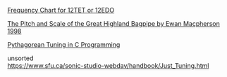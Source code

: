[Frequency Chart for 12TET or 12EDO](https://pages.mtu.edu/~suits/notefreqs.html)  

[The Pitch and Scale of the Great Highland Bagpipe by Ewan Macpherson 1998](https://publish.uwo.ca/~emacphe3/pipes/acoustics/pipescale.html)  
  
[Pythagorean Tuning in C Programming](https://www.audiolabs-erlangen.de/resources/MIR/FMP/C1/C1E10_PythagoreanTuning.html)  
  
unsorted  
https://www.sfu.ca/sonic-studio-webdav/handbook/Just_Tuning.html  
